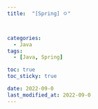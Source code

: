 ```yaml
---
title:  "[Spring] ㅇ" 



categories:
  - Java
tags:
  - [Java, Spring]

toc: true
toc_sticky: true

date: 2022-09-0
last_modified_at: 2022-09-0
---
```



# 

# 


# 

# 

# 


<!-- [맨 위](#){: .btn .btn--primary }{: .align-right} 스크롤시 자동으로 up to 화살표가 나오므로 삭제 -->
